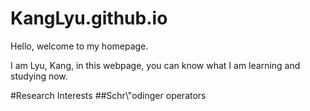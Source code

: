 # KangLyu.github.io
<p>Hello, welcome to my homepage.</p>
<p>I am Lyu, Kang, in this webpage, you can know what I am learning and studying now.</p>
#Research Interests
##Schr\"odinger operators
